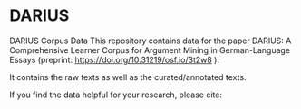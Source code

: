 # DARIUS
DARIUS Corpus Data
This repository contains data for the paper DARIUS: A Comprehensive Learner Corpus for Argument Mining in German-Language Essays (preprint: https://doi.org/10.31219/osf.io/3t2w8 ).

It contains the raw texts as well as the curated/annotated texts.

If you find the data helpful for your research, please cite:
